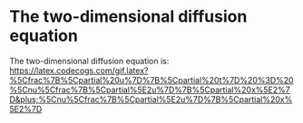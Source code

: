 # The two-dimensional diffusion equation

The two-dimensional diffusion equation is:
https://latex.codecogs.com/gif.latex?%5Cfrac%7B%5Cpartial%20u%7D%7B%5Cpartial%20t%7D%20%3D%20%5Cnu%5Cfrac%7B%5Cpartial%5E2u%7D%7B%5Cpartial%20x%5E2%7D&plus;%5Cnu%5Cfrac%7B%5Cpartial%5E2u%7D%7B%5Cpartial%20x%5E2%7D


